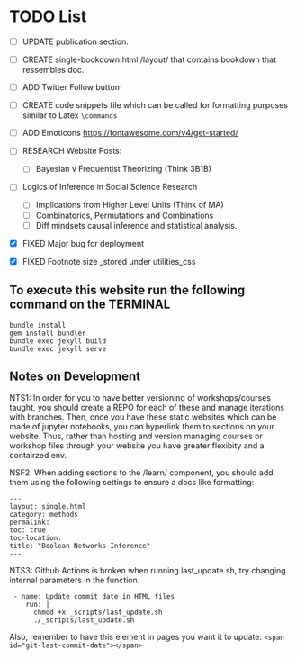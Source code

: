 # TODO List
- [ ] UPDATE publication section. 
- [ ] CREATE single-bookdown.html /layout/ that contains bookdown that ressembles doc.  	
- [ ] ADD Twitter Follow buttom
- [ ] CREATE code snippets file which can be called for formatting purposes similar to Latex `\commands`
- [ ] ADD Emoticons https://fontawesome.com/v4/get-started/


- [ ] RESEARCH Website Posts:
	-	[ ] Bayesian v Frequentist Theorizing (Think 3B1B)
 -	[ ] Logics of Inference in Social Science Research
	-	[ ] Implications from Higher Level Units (Think of MA)
	-	[ ] Combinatorics, Permutations and Combinations
	-	[ ] Diff mindsets causal inference and statistical analysis.
  
- [X] FIXED Major bug for deployment
- [X] FIXED Footnote size _stored under utilities_css

## To execute this website run the following command on the TERMINAL

```
bundle install
gem install bundler
bundle exec jekyll build
bundle exec jekyll serve 
```


## Notes on Development 
NTS1: In order for you to have better versioning of workshops/courses taught,  you should create a REPO for each of these and manage iterations with branches. Then, once you have these static websites which can be made of jupyter notebooks, you can hyperlink them to sections on your website. Thus, rather than hosting and version managing courses or workshop files through your website you have greater flexibity and a contairzed env. 

NSF2: When adding sections to the /learn/ component, you should add them using the following settings to ensure a docs like formatting:
```
---
layout: single.html
category: methods 
permalink:
toc: true
toc-location:
title: "Boolean Networks Inference"
---
```

NTS3: Github Actions is broken when running last_update.sh, try changing internal parameters in the function. 
```
 - name: Update commit date in HTML files
    run: |
      chmod +x _scripts/last_update.sh
      ./_scripts/last_update.sh
```
 Also, remember to have this <span> element in pages you want it to update:
`<span id="git-last-commit-date"></span>`

